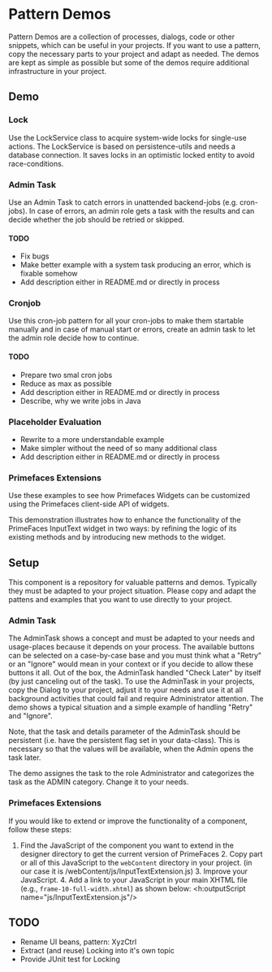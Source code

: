 # Pattern Demos

Pattern Demos are a collection of processes, dialogs, code or other snippets, which can be useful in your projects.
If you want to use a pattern, copy the necessary parts to your project and adapt as needed. The demos are kept
as simple as possible but some of the demos require additional infrastructure in your project.

## Demo

### Lock

Use the LockService class to acquire system-wide locks for single-use actions. The LockService
is based on persistence-utils and needs a database connection. It saves locks in an optimistic
locked entity to avoid race-conditions. 

### Admin Task

Use an Admin Task to catch errors in unattended backend-jobs (e.g. cron-jobs). In case of errors,
an admin role gets a task with the results and can decide whether the job should be retried or skipped.

#### TODO

* Fix bugs
* Make better example with a system task producing an error, which is fixable somehow
* Add description either in README.md or directly in process


### Cronjob

Use this cron-job pattern for all your cron-jobs to make them startable manually and in case of
manual start or errors, create an admin task to let the admin role decide how to continue.

#### TODO

* Prepare two smal cron jobs
* Reduce as max as possible
* Add description either in README.md or directly in process
* Describe, why we write jobs in Java

### Placeholder Evaluation

* Rewrite to a more understandable example
* Make simpler without the need of so many additional class
* Add description either in README.md or directly in process

### Primefaces Extensions

Use these examples to see how Primefaces Widgets can be customized using the Primefaces client-side API of widgets.

This demonstration illustrates how to enhance the functionality of the PrimeFaces InputText widget in two ways: by refining the logic of its existing methods and by introducing new methods to the widget.

## Setup

This component is a repository for valuable patterns and demos. Typically they must be adapted to your
project situation. Please copy and adapt the pattens and examples that you want to use directly to your project.

### Admin Task

The AdminTask shows a concept and must be adapted to your needs and usage-places because it depends on your
process. The available buttons can be selected on a case-by-case base and you must think what a "Retry"
or an "Ignore" would mean in your context or if you decide to allow these buttons it all. Out of the box, the
AdminTask handled "Check Later" by itself (by just canceling out of the task). To use the AdminTask in
your projects, copy the Dialog to your project, adjust it to your needs and use it at all background
activities that could fail and require Administrator attention. The demo shows a typical situation and
a simple example of handling "Retry" and "Ignore".

Note, that the task and details parameter of the AdminTask should be persistent (i.e. have the persistent
flag set in your data-class). This is necessary so that the values will be available, when the Admin opens
the task later.

The demo assignes the task to the role Administrator and categorizes the task as the ADMIN category.
Change it to your needs.

### Primefaces Extensions 

If you would like to extend or improve the functionality of a component, follow these steps:
1. Find the JavaScript of the component you want to extend in the designer directory to get the current version of PrimeFaces
    2. Copy part or all of this JavaScript to the `webContent` directory in your project. (in our case it is /webContent/js/InputTextExtension.js)
    3. Improve your JavaScript.
    4. Add a link to your JavaScript in your main XHTML file (e.g., `frame-10-full-width.xhtml`) as shown below:
        <h:outputScript name="js/InputTextExtension.js"/>

## TODO

* Rename UI beans, pattern: XyzCtrl
* Extract (and reuse) Locking into it's own topic
* Provide JUnit test for Locking